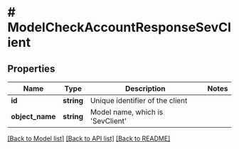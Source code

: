 # # ModelCheckAccountResponseSevClient

## Properties

Name | Type | Description | Notes
------------ | ------------- | ------------- | -------------
**id** | **string** | Unique identifier of the client |
**object_name** | **string** | Model name, which is &#39;SevClient&#39; |

[[Back to Model list]](../../README.md#models) [[Back to API list]](../../README.md#endpoints) [[Back to README]](../../README.md)
